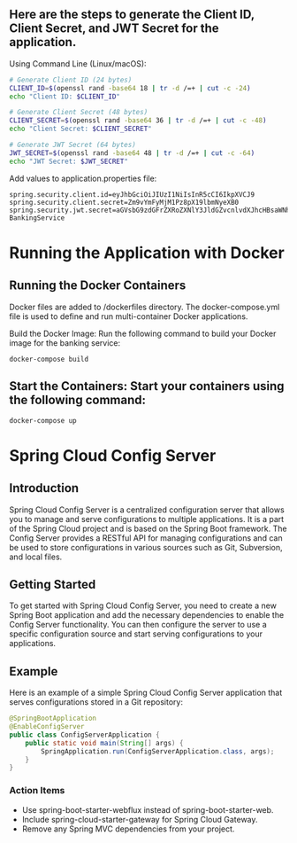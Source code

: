 ## Here are the steps to generate the Client ID, Client Secret, and JWT Secret for the application.

Using Command Line (Linux/macOS):
```bash
# Generate Client ID (24 bytes)
CLIENT_ID=$(openssl rand -base64 18 | tr -d /=+ | cut -c -24)
echo "Client ID: $CLIENT_ID"

# Generate Client Secret (48 bytes)
CLIENT_SECRET=$(openssl rand -base64 36 | tr -d /=+ | cut -c -48)
echo "Client Secret: $CLIENT_SECRET"

# Generate JWT Secret (64 bytes)
JWT_SECRET=$(openssl rand -base64 48 | tr -d /=+ | cut -c -64)
echo "JWT Secret: $JWT_SECRET"
```

Add values to application.properties file:
```properties sample
spring.security.client.id=eyJhbGciOiJIUzI1NiIsInR5cCI6IkpXVCJ9
spring.security.client.secret=Zm9vYmFyMjM1Pz8pX19lbmNyeXB0
spring.security.jwt.secret=aGVsbG9zdGFrZXRoZXNlY3JldGZvcnlvdXJhcHBsaWNhdGlvbg# BankingService
```

# Running the Application with Docker
## Running the Docker Containers

Docker files are added to /dockerfiles directory. The docker-compose.yml file is used to define and run multi-container Docker applications.

Build the Docker Image: Run the following command to build your Docker image for the banking service:

`docker-compose build`

## Start the Containers: Start your containers using the following command:
`docker-compose up`

# Spring Cloud Config Server
## Introduction
Spring Cloud Config Server is a centralized configuration server that allows you to manage and serve configurations to multiple applications. It is a part of the Spring Cloud project and is based on the Spring Boot framework. The Config Server provides a RESTful API for managing configurations and can be used to store configurations in various sources such as Git, Subversion, and local files.


## Getting Started
To get started with Spring Cloud Config Server, you need to create a new Spring Boot application and add the necessary dependencies to enable the Config Server functionality. You can then configure the server to use a specific configuration source and start serving configurations to your applications.

## Example
Here is an example of a simple Spring Cloud Config Server application that serves configurations stored in a Git repository:
```java
@SpringBootApplication
@EnableConfigServer
public class ConfigServerApplication {
    public static void main(String[] args) {
        SpringApplication.run(ConfigServerApplication.class, args);
    }
}
```

### Action Items
 - Use spring-boot-starter-webflux instead of spring-boot-starter-web.
 - Include spring-cloud-starter-gateway for Spring Cloud Gateway.
 - Remove any Spring MVC dependencies from your project.




